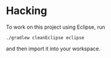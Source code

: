 # Hacking

To work on this project using Eclipse, run

    ./gradlew cleanEclipse eclipse

and then import it into your workspace.
